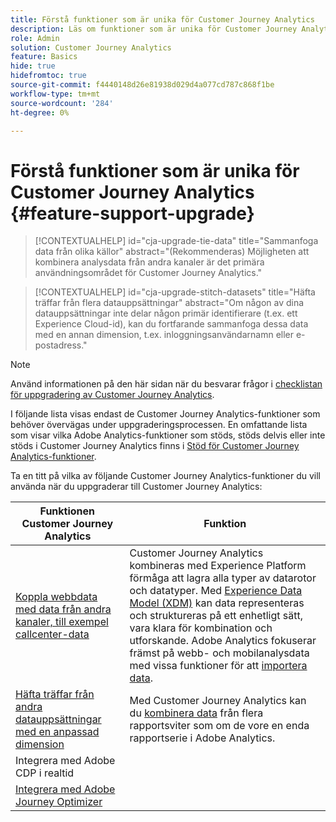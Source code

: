 ```yaml
---
title: Förstå funktioner som är unika för Customer Journey Analytics
description: Läs om funktioner som är unika för Customer Journey Analytics
role: Admin
solution: Customer Journey Analytics
feature: Basics
hide: true
hidefromtoc: true
source-git-commit: f4440148d26e81938d029d4a077cd787c868f1be
workflow-type: tm+mt
source-wordcount: '284'
ht-degree: 0%

---
```


# Förstå funktioner som är unika för Customer Journey Analytics {#feature-support-upgrade}

<!-- markdownlint-disable MD034 -->

>[!CONTEXTUALHELP]
>id="cja-upgrade-tie-data"
>title="Sammanfoga data från olika källor"
>abstract="(Rekommenderas) Möjligheten att kombinera analysdata från andra kanaler är det primära användningsområdet för Customer Journey Analytics."

<!-- markdownlint-enable MD034 -->

<!-- markdownlint-disable MD034 -->

>[!CONTEXTUALHELP]
>id="cja-upgrade-stitch-datasets"
>title="Häfta träffar från flera datauppsättningar"
>abstract="Om någon av dina datauppsättningar inte delar någon primär identifierare (t.ex. ett Experience Cloud-id), kan du fortfarande sammanfoga dessa data med en annan dimension, t.ex. inloggningsanvändarnamn eller e-postadress."

<!-- markdownlint-enable MD034 -->

>[!NOTE]
> 
>Använd informationen på den här sidan när du besvarar frågor i [checklistan för uppgradering av Customer Journey Analytics](https://gigazelle.github.io/cja-ttv/).

I följande lista visas endast de Customer Journey Analytics-funktioner som behöver övervägas under uppgraderingsprocessen. En omfattande lista som visar vilka Adobe Analytics-funktioner som stöds, stöds delvis eller inte stöds i Customer Journey Analytics finns i [Stöd för Customer Journey Analytics-funktioner](/help/getting-started/aa-vs-cja/cja-aa.md).

Ta en titt på vilka av följande Customer Journey Analytics-funktioner du vill använda när du uppgraderar till Customer Journey Analytics:

| Funktionen Customer Journey Analytics | Funktion |
|---------|----------|
| [Koppla webbdata med data från andra kanaler, till exempel callcenter-data](https://experienceleague.adobe.com/en/docs/analytics-platform/using/cja-usecases/cross-channel/cross-channel) | Customer Journey Analytics kombineras med Experience Platform förmåga att lagra alla typer av datarotor och datatyper. Med [Experience Data Model (XDM)](https://experienceleague.adobe.com/docs/experience-platform/xdm/home.html?lang=sv) kan data representeras och struktureras på ett enhetligt sätt, vara klara för kombination och utforskande. Adobe Analytics fokuserar främst på webb- och mobilanalysdata med vissa funktioner för att [importera data](https://experienceleague.adobe.com/docs/analytics/import/home.html). |
| [Häfta träffar från andra datauppsättningar med en anpassad dimension](https://experienceleague.adobe.com/en/docs/analytics-platform/using/stitching/overview) | Med Customer Journey Analytics kan du [kombinera data](/help/connections/combined-dataset.md) från flera rapportsviter som om de vore en enda rapportserie i Adobe Analytics. |
| Integrera med Adobe CDP i realtid |  |
| [Integrera med Adobe Journey Optimizer](https://experienceleague.adobe.com/en/docs/analytics-platform/using/cja-usecases/cross-channel/cross-channel) |  |


